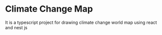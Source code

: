 # Climate Change Map

It is a typescript project for drawing climate change world map using react and nest js
